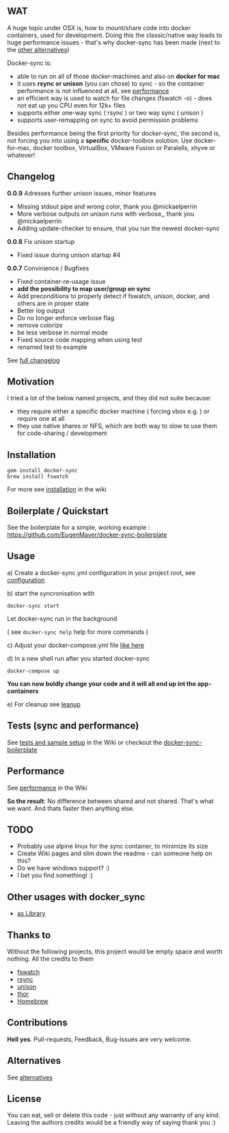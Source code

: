 ## WAT

A huge topic under OSX is, how to mount/share code into docker containers, used for development.
Doing this the classic/native way leads to huge performance issues - that's why docker-sync has been made (next to the [other alternatives](https://github.com/EugenMayer/docker_sync#other-projects-with-similar-purpose-i-know-of))

Docker-sync is:
 - able to run on all of those docker-machines and also on **docker for mac**
 - it uses **rsync or unison** (you can chose) to sync - so the container performance is not influenced at all, see [performance](https://github.com/EugenMayer/docker_sync#performance)
 - an efficient way is used to watch for file changes (fswatch -o) - does not eat up you CPU even for 12k+ files
 - supports either one-way sync ( rsync ) or two way sync ( unison )
 - supports user-remapping on sync to avoid permission problems

Besides performance being the first priority for docker-sync, the second is, not forcing you into using a **specific** docker-toolbox solution.
Use docker-for-mac, docker toolbox, VirtualBox, VMware Fusion or Paralells, xhyve or whatever!

## Changelog
**0.0.9** Adresses further unison issues, minor features
- Missing stdout pipe and wrong color, thank you @mickaelperrin
- More verbose outputs on unison runs with verbose,, thank you @mickaelperrin
- Adding update-checker to ensure, that you run the newest docker-sync

**0.0.8** Fix unison startup
- Fixed issue during unison startup #4

**0.0.7** Convinience / Bugfixes
- Fixed container-re-usage issue
- **add the possibility to map user/group on sync**
- Add preconditions to properly detect if fswatch, unison, docker, and others are in proper state
- Better log output
- Do no longer enforce verbose flag
- remove colorize
- be less verbose in normal mode
- Fixed source code mapping when using test
- renamed test to example

See [full changelog](https://github.com/EugenMayer/docker_sync/wiki/Changelog)

## Motivation

I tried a lot of the below named projects, and they did not suite because:
 - they require either a specific docker machine ( forcing vbox e.g. ) or require one at all
 - they use native shares or NFS, which are both way to slow to use them for code-sharing / development

## Installation

```
gem install docker-sync
brew install fswatch
```

For more see [installation](https://github.com/EugenMayer/docker_sync/wiki/Installation) in the wiki

## Boilerplate / Quickstart

See the boilerplate for a simple, working example : https://github.com/EugenMayer/docker-sync-boilerplate

## Usage

a) Create a docker-sync.yml configuration in your project root, see [configuration](https://github.com/EugenMayer/docker_sync/wiki/Configuration)

b) start the syncronisation with
```
docker-sync start
```
Let docker-sync run in the background

( see ```docker-sync help``` help for more commands )

c) Adjust your docker-compose.yml file [like here](https://github.com/EugenMayer/docker_sync/wiki/Configuration#docker-composeyml)

d) In a new shell run after you started docker-sync
```
docker-compose up
```

**You can now boldly change your code and it will all end up int the app-containers**

e) For cleanup see [leanup](https://github.com/EugenMayer/docker_sync/wiki/docker-sync-commands#clear)

## Tests (sync and performance)
See [tests and sample setup](https://github.com/EugenMayer/docker_sync/wiki/Tests) in the Wiki
or checkout the [docker-sync-boilerplate](https://github.com/EugenMayer/docker-sync-boilerplate)

## Performance
See [performance](https://github.com/EugenMayer/docker_sync/wiki/Performance) in the Wiki

**So the result**: No difference between shared and not shared. That's what we want. And thats faster then anything else.

## TODO
 - Probably use alpine linux for the sync container, to minimize its size
 - Create Wiki pages and slim down the readme - can someone help on this?
 - Do we have windows support? :)
 - I bet you find something! :)

## Other usages with docker_sync

- [as Library](https://github.com/EugenMayer/docker_sync/wiki/Docker-sync-as-library)

## Thanks to
Without the following projects, this project would be empty space and worth nothing. All the credits to them

 - [fswatch](https://emcrisostomo.github.io/fswatch)
 - [rsync](https://de.wikipedia.org/wiki/Rsync)
 - [unison](https://www.cis.upenn.edu/~bcpierce/unison/)
 - [thor](https://github.com/erikhuda/thor)
 - [Homebrew](http://brew.sh/)

## Contributions
**Hell yes**. Pull-requests, Feedback, Bug-Issues are very welcome.

## Alternatives

See [alternatives](https://github.com/EugenMayer/docker_sync/wiki/Alternatives-to-docker-sync)

## License
You can eat, sell or delete this code - just without any warranty of any kind.
Leaving the authors credits would be a friendly way of saying thank you :)

